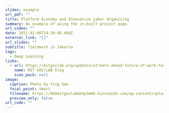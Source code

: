```yaml
---
slides: example
url_pdf: ""
title: Platform Economy and Innovative Labor Organizing
summary: An example of using the in-built project page.
url_video: ""
date: 2021-02-06T14:39:48.400Z
external_link: "[]"
url_slides: ""
subtitle: fieldwork in Jakarta
tags:
  - Deep Learning
links:
  - url: https://mitgovlab.org/updates/streets-ahead-future-of-work-for-jakartas-informal-transportation/
    name: MIT GOV/LAB blog
    icon_pack: null
image:
  caption: Photo by Ying Gao
  focal_point: Smart
  filename: https://mk0mitgovlab6m5p3m06.kinstacdn.com/wp-content/uploads/2019/10/helmet2-768x576.jpg
  preview_only: false
url_code: ""
---
```

